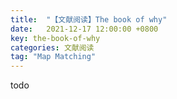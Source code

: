 ```yaml
---
title:  "【文献阅读】The book of why"
date:   2021-12-17 12:00:00 +0800
key: the-book-of-why
categories: 文献阅读
tag: "Map Matching"
---
```

todo
